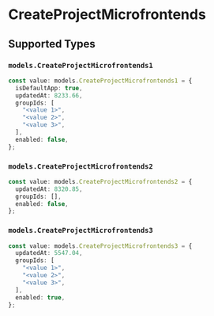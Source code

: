 # CreateProjectMicrofrontends


## Supported Types

### `models.CreateProjectMicrofrontends1`

```typescript
const value: models.CreateProjectMicrofrontends1 = {
  isDefaultApp: true,
  updatedAt: 8233.66,
  groupIds: [
    "<value 1>",
    "<value 2>",
    "<value 3>",
  ],
  enabled: false,
};
```

### `models.CreateProjectMicrofrontends2`

```typescript
const value: models.CreateProjectMicrofrontends2 = {
  updatedAt: 8320.85,
  groupIds: [],
  enabled: false,
};
```

### `models.CreateProjectMicrofrontends3`

```typescript
const value: models.CreateProjectMicrofrontends3 = {
  updatedAt: 5547.04,
  groupIds: [
    "<value 1>",
    "<value 2>",
    "<value 3>",
  ],
  enabled: true,
};
```

